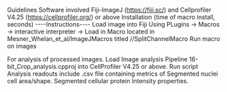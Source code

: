 Guidelines
Software involved Fiji-ImageJ (https://fiji.sc/) and Cellprofiler V4.25 (https://cellprofiler.org/) or above
Installation
(time of macro install, seconds)
----Instructions----
Load image into Fiji
Using PLugins -> Macros -> interactive interpreter -> Load in Macro located in Mesner_Whelan_et_al/ImageJMacros titled //SplitChannelMacro
Run macro on images

For analysis of processed images. 
Load Image analysis Pipeline 16-bit_Crop_analysis.cpproj into CellProfiler V4.25 or above. 
Run script
Analysis readouts include .csv file containing metrics of Segmented nuclei cell area/shape. Segmented cellular protein Intensity properties.
